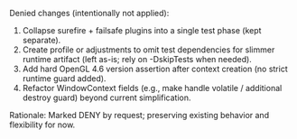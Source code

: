 Denied changes (intentionally not applied):

1. Collapse surefire + failsafe plugins into a single test phase (kept separate).
2. Create profile or adjustments to omit test dependencies for slimmer runtime artifact (left as-is; rely on -DskipTests when needed).
3. Add hard OpenGL 4.6 version assertion after context creation (no strict runtime guard added).
4. Refactor WindowContext fields (e.g., make handle volatile / additional destroy guard) beyond current simplification.

Rationale: Marked DENY by request; preserving existing behavior and flexibility for now.


